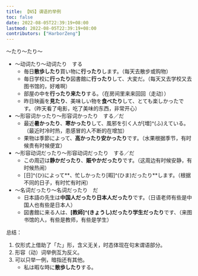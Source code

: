 ```yaml
---
title: 【N5】谓语的举例
toc: false
date: 2022-08-05T22:39:19+08:00
lastmod: 2022-08-05T22:39:19+08:00
contributors: ["HarborZeng"]
---
```


～たり～たり～

- ～动词たり～动词たり　する
  - 毎日**散歩したり**買い物に**行ったり**します。（每天去散步或购物）
  - 毎日学校に**行ったり**図書館に**行ったり**して、大変だ。（每天又去学校又去图书馆的，好难啊）
  - 部屋の中を**行ったり来たり**する。（在房间里来来回回（走动））
  - 昨日映画を**見たり**、美味しい物を**食べたり**して、とても楽しかったです。（昨天看了电影，吃了美味的东西，非常开心）
- ～形容词かったり～形容词かったり　する／だ
  - 最近**暑かったり**、**寒かったり**して、風邪を引く人が[増]^(ふ)えている。（最近时冷时热，患感冒的人不断的在增加）
  - 果物は季節によって、**高かったり安かったり**です。（水果根据季节，有时候贵有时候便宜）
- ～形容动词だったり～形容动词だったり　する／だ
  - この周辺は**静かだったり**、**賑やかだったり**です。（这周边有时候安静，有时候热闹）
  - [日]^(ひ)によって**、忙しかったり[暇]^(ひま)だったり**します。（根据不同的日子，有时忙有时闲）
- ～名词だったり～名词だったり　だ
  - 日本語の先生は**中国人だったり日本人だったり**です。（日语老师有些是中国人也有些是日本人）
  - 図書館に来る人は、**[教師]^(きょうし)だったり学生だったり**です、（来图书馆的人，有些是教师，有些是学生）

总结：

1. 仅形式上借助了「た」形，含义无关，时态体现在句末谓语部分。
2. 形容（动）词举例互为反义。
3. 可以只举一例，暗指还有其他。
   - 私は暇な時に**散歩したり**する。


